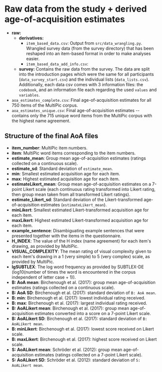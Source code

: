 # Raw data from the study + derived age-of-acquisition estimates

- **raw:**
    - **derivatives:**
        - `item_based_data.csv`: Output from `src/data_wrangling.py`. Wrangled survey data (from the survey directory) that has been reshaped into an item-based format in order to make analyses easier.
        - `item_based_data_add_info.csv`:
    - **survey:** Contains the raw data from the survey. The data are split into the introduction pages which were the same for all participants (`data_survey_start.csv`) and the individual lists (`data_lists.csv`). Additionally, each data csv comes with 3 information files: the `codebook`, and an information file each regarding the used `values` and `variables`.
- `aoa_estimates_complete.csv`: Final age-of-acquisition estimates for all 750 items of the MultiPic corpus.
- `aoa_estimates_unique.csv`: Final age-of-acquisition estimates -- contains only the 715 unique word items from the MultiPic corpus with the highest name agreement.

## Structure of the final AoA files
- **item_number**: MultiPic item numbers.
- **item**: MultiPic word items corresponding to the item numbers.
- **estimate_mean**: Group mean age-of-acquisition estimates (ratings collected on a continuous scale).
- **estimate_sd**: Standard deviation of `estimate_mean`.
- **min**: Smallest estimated acquisition age for each item.
- **max**: Highest estimated acquisition age for each item.
- **estimateLikert_mean**: Group mean age-of-acquisition estimates on a 7-point Likert scale (each continuous rating transformed into Likert rating, then group mean taken from all transformed Likert ratings).
- **estimate_Likert_sd**: Standard deviation of the Likert-transformed age-of-acquisition estimates (`estimateLikert_mean`).
- **minLikert**: Smallest estimated Likert-transformed acquisition age for each item.
- **maxLikert**: Highest estimated Likert-transformed acquisition age for each item.
- **example_sentence**: Disambiguating example sentences that were presented together with the items in the questionnaire.
- **H_INDEX**: The value of the H index (name agreement) for each item's drawing, as provided by MultiPic.
- **VISUAL_COMPLEXITY**: The mean rating of visual complexity given to each item's drawing in a 1 (very simple) to 5 (very complex) scale, as provided by MultiPic.
- **lgSUBTLEX**: The log word frequency as provided by SUBTLEX-DE (log10(number of times the word is encountered in the corpus independent of letter case + 1)).
- **B: AoA mean**: Birchenough et al. (2017): group mean age-of-acquisition estimates (ratings collected on a continuous scale).
- **B: AoA SD**: Birchenough et al. (2017): standard deviation of `B: AoA mean`.
- **B: min**: Birchenough et al. (2017): lowest individual rating received.
- **B: max**: Birchenough et al. (2017): largest individual rating received.
- **B: AoALikert mean**: Birchenough et al. (2017): group mean age-of-acquisition estimates converted into a score on a 7-point Likert scale.
- **B: AoALikert SD**: Birchenough et al. (2017): standard deviation of `B: AoALikert mean`.
- **B: minLikert**: Birchenough et al. (2017): lowest score received on Likert scale.
- **B: maxLikert**: Birchenough et al. (2017): highest score received on Likert scale.
- **S: AoALikert mean**: Schröder et al. (2012): group mean age-of-acquisition estimates (ratings collected on a 7-point Likert scale).
- **S: AoALikert SD**: Schröder et al. (2012): standard deviation of `S: AoALikert mean`.
